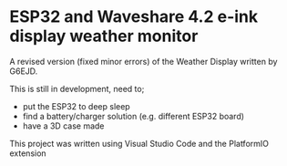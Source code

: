 # ESP32 and Waveshare 4.2 e-ink display weather monitor

A revised version (fixed minor errors) of the Weather Display written by G6EJD. 

This is still in development, need to;
* put the ESP32 to deep sleep
* find a battery/charger solution (e.g. different ESP32 board)
* have a 3D case made

This project was written using Visual Studio Code and the PlatformIO extension
